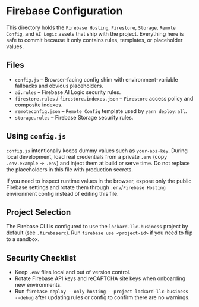 # Firebase Configuration

This directory holds the `Firebase Hosting`, `Firestore`, `Storage`, `Remote Config`, and `AI Logic` assets that ship with the project. Everything here is safe to commit because it only contains rules, templates, or placeholder values.

## Files

- `config.js` – Browser-facing config shim with environment-variable fallbacks and obvious placeholders.
- `ai.rules` – Firebase AI Logic security rules.
- `firestore.rules` / `firestore.indexes.json` – `Firestore` access policy and composite indexes.
- `remoteconfig.json` – `Remote Config` template used by `yarn deploy:all`.
- `storage.rules` – Firebase Storage security rules.

## Using `config.js`

`config.js` intentionally keeps dummy values such as `your-api-key`. During local development, load real credentials from a private `.env` (copy `.env.example` → `.env`) and inject them at build or serve time. Do not replace the placeholders in this file with production secrets.

If you need to inspect runtime values in the browser, expose only the public Firebase settings and rotate them through `.env`/`Firebase Hosting` environment config instead of editing this file.

## Project Selection

The Firebase CLI is configured to use the `lockard-llc-business` project by default (see `.firebaserc`). Run `firebase use <project-id>` if you need to flip to a sandbox.

## Security Checklist

- Keep `.env` files local and out of version control.
- Rotate Firebase API keys and reCAPTCHA site keys when onboarding new environments.
- Run `firebase deploy --only hosting --project lockard-llc-business --debug` after updating rules or config to confirm there are no warnings.
